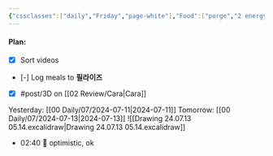 ```yaml
---
{"cssclasses":["daily","Friday","page-white"],"Food":["purge","2 energy drinks"],"diet":false,"cals":false,"date":"2024-07-12","share":true,"dg-publish":true,"permalink":"/00-daily/07/2024-07-12/","contentClasses":"daily Friday page-white","dgPassFrontmatter":true,"noteIcon":"","created":"2025-01-21T01:20:16.155+10:00","updated":"2025-01-21T15:25:26.110+10:00"}
---
```


#### Plan:
- [x] Sort videos
- [-] Log meals to **필라이즈**
- [x] #post/3D on [[02 Review/Cara\|Cara]]

Yesterday: [[00 Daily/07/2024-07-11\|2024-07-11]]
Tomorrow: [[00 Daily/07/2024-07-13\|2024-07-13]]
![[Drawing 24.07.13 05.14.excalidraw\|Drawing 24.07.13 05.14.excalidraw]]
- 02:40 🙂  optimistic, ok